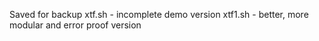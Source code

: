 Saved for backup
xtf.sh - incomplete demo version
xtf1.sh - better, more modular and error proof version
